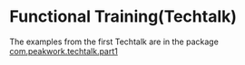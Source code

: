 # Functional Training(Techtalk) #

The examples from the first Techtalk are in the package [com.peakwork.techtalk.part1](src/main/java/com/peakwork/techtalk/part1)

